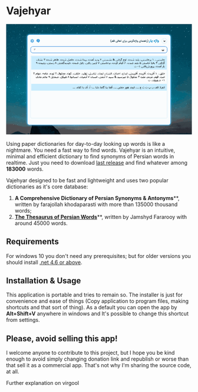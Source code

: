 # Vajehyar



![](Usage.gif)



Using paper dictionaries for day-to-day looking up words is like a nightmare. You need a fast way to find words. Vajehyar is an intuitive, minimal and efficient dictionary to find synonyms of Persian words in realtime. Just you need to download [last release](https://github.com/kokabi1365/Vajehyar/releases) and find whatever among **183000** words.

Vajehyar designed to be fast and lightweight and uses two popular dictionaries as it's core database:

1. **A Comprehensive Dictionary of Persian Synonyms & Antonyms****, written by farajollah khodaparasti with more than 135000 thousand words;
2. [**The Thesaurus of Persian Words**](https://fa.wikipedia.org/wiki/%D9%81%D8%B1%D9%87%D9%86%DA%AF_%D8%B7%DB%8C%D9%81%DB%8C)**, written by Jamshyd Fararooy with around 45000 words.



## Requirements

For windows 10 you don't need any prerequisites; but for older versions you should install [.net 4.6 or above](https://soft98.ir/software/209-Microsoft-NET-Framework.html).



## Installation & Usage

This application is portable and tries to remain so. The installer is just for convenience and ease of things (Copy application to program files, making shortcuts and that sort of thing). As a default you can open the app by **Alt+Shift+V** anywhere in windows and It's possible to change this shortcut from settings.



## Please, avoid selling this app!

I welcome anyone to contribute to this project, but I hope you be kind enough to avoid simply changing donation link and republish or worse than that sell it as a commercial app. That's not why I'm sharing the source code, at all.

Further explanation on virgool



